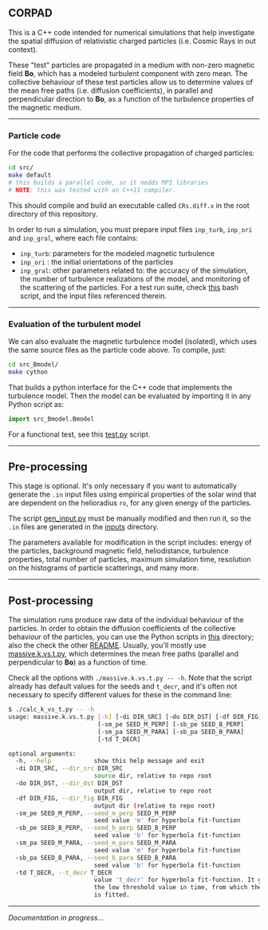 <!--- BOF -->
## CORPAD

This is a C++ code intended for numerical simulations that help investigate the spatial diffusion of relativistic charged particles (i.e. Cosmic Rays in out context).

These "test" particles are propagated in a medium with non-zero magnetic field **Bo**, which has a modeled turbulent component with zero mean.
The collective behaviour of these test particles allow us to determine values of the mean free paths (i.e. diffusion coefficients), in parallel and perpendicular direction to **Bo**, as a function of the turbulence properties of the magnetic medium.


---
### Particle code

For the code that performs the collective propagation of charged particles:
```bash
cd src/
make default
# this builds a parallel code, so it nedds MPI libraries
# NOTE: this was tested with an C++11 compiler.
```
This should compile and build an executable called `CRs.diff.x` in the root directory of this repository.

In order to run a simulation, you must prepare input files `inp_turb`, `inp_ori` and `inp_gral`, where each file contains:
* `inp_turb`: parameters for the modeled magnetic turbulence
* `inp_ori` : the initial orientations of the particles
* `inp_gral`: other parameters related to: the accuracy of the simulation, the number of turbulence realizations of the model, and monitoring of the scattering of the particles.
For a test run suite, check [this](scripts/test.sh) bash script, and the input files referenced therein.


---
### Evaluation of the turbulent model
We can also evaluate the magnetic turbulence model (isolated), which uses the same source files as the particle code above.
To compile, just:
```bash
cd src_Bmodel/
make cython
```
That builds a python interface for the C++ code that implements the turbulence model.
Then the model can be evaluated by importing it in any Python script as:
```python
import src_Bmodel.Bmodel
```
For a functional test, see this [test.py](src_Bmodel/test.py) script.



---
## Pre-processing

This stage is optional. 
It's only necessary if you want to automatically generate the `.in` input files using empirical properties of the solar wind that are dependent on the helioradius `ro`, for any given energy of the particles.

The script [gen_input.py](scripts/gen_input.py) must be manually modified and then run it, so the `.in` files are generated in the [inputs](inputs) directory.

The parameters available for modification in the script includes: energy of the particles, background magnetic field, heliodistance, turbulence properties, total number of particles, maximum simulation time, resolution on the histograms of particle scatterings, and many more.



---
## Post-processing

The simulation runs produce raw data of the individual behaviour of the particles.
In order to obtain the diffusion coefficients of the collective behaviour of the particles, you can use the Python scripts in [this](scripts/analyze_err/atol) directory; also the check the other [README](scripts/analyze_err/atol/README.md).
Usually, you'll mostly use [massive.k.vs.t.py](scripts/analyze_err/atol/massive.k.vs.t.py), which determines the mean free paths (parallel and perpendicular to **Bo**) as a function of time.

Check all the options with `./massive.k.vs.t.py -- -h`.
Note that the script already has default values for the seeds and `t_decr`, and it's often not necessary to specify different values for these in the command line:
```bash
$ ./calc_k_vs_t.py -- -h
usage: massive.k.vs.t.py [-h] [-di DIR_SRC] [-do DIR_DST] [-df DIR_FIG]
                         [-sm_pe SEED_M_PERP] [-sb_pe SEED_B_PERP]
                         [-sm_pa SEED_M_PARA] [-sb_pa SEED_B_PARA]
                         [-td T_DECR]

optional arguments:
  -h, --help            show this help message and exit
  -di DIR_SRC, --dir_src DIR_SRC
                        source dir, relative to repo root
  -do DIR_DST, --dir_dst DIR_DST
                        output dir, relative to repo root
  -df DIR_FIG, --dir_fig DIR_FIG
                        output dir (relative to repo root)
  -sm_pe SEED_M_PERP, --seed_m_perp SEED_M_PERP
                        seed value 'm' for hyperbola fit-function
  -sb_pe SEED_B_PERP, --seed_b_perp SEED_B_PERP
                        seed value 'b' for hyperbola fit-function
  -sm_pa SEED_M_PARA, --seed_m_para SEED_M_PARA
                        seed value 'm' for hyperbola fit-function
  -sb_pa SEED_B_PARA, --seed_b_para SEED_B_PARA
                        seed value 'b' for hyperbola fit-function
  -td T_DECR, --t_decr T_DECR
                        value 't_decr' for hyperbola fit-function. It gives
                        the low threshold value in time, from which the data
                        is fitted.
```



---
_Documentation in progress..._


<!--- EOF -->
